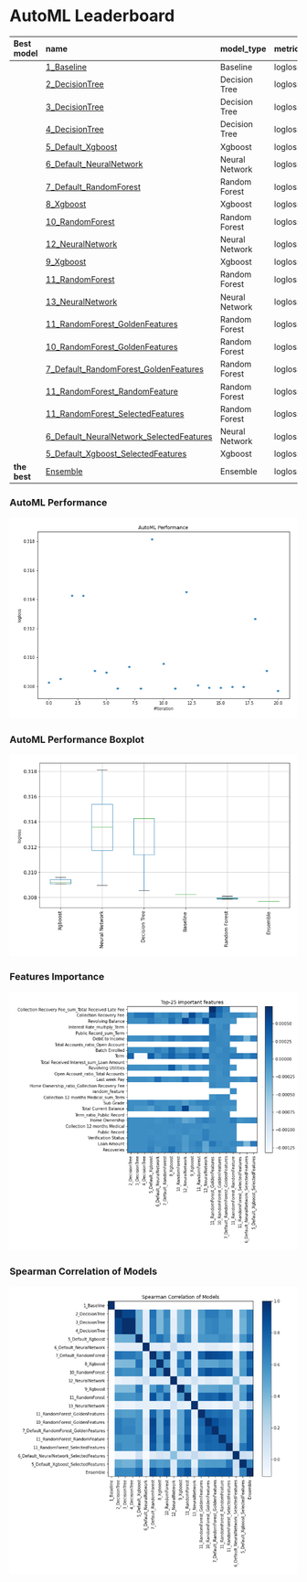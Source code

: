 # AutoML Leaderboard

| Best model   | name                                                                                           | model_type     | metric_type   |   metric_value |   train_time |
|:-------------|:-----------------------------------------------------------------------------------------------|:---------------|:--------------|---------------:|-------------:|
|              | [1_Baseline](1_Baseline/README.md)                                                             | Baseline       | logloss       |       0.30827  |         2.26 |
|              | [2_DecisionTree](2_DecisionTree/README.md)                                                     | Decision Tree  | logloss       |       0.30853  |        17.11 |
|              | [3_DecisionTree](3_DecisionTree/README.md)                                                     | Decision Tree  | logloss       |       0.314254 |        18.63 |
|              | [4_DecisionTree](4_DecisionTree/README.md)                                                     | Decision Tree  | logloss       |       0.314254 |        17.55 |
|              | [5_Default_Xgboost](5_Default_Xgboost/README.md)                                               | Xgboost        | logloss       |       0.309061 |        14.8  |
|              | [6_Default_NeuralNetwork](6_Default_NeuralNetwork/README.md)                                   | Neural Network | logloss       |       0.308961 |        20.8  |
|              | [7_Default_RandomForest](7_Default_RandomForest/README.md)                                     | Random Forest  | logloss       |       0.307872 |        54.52 |
|              | [8_Xgboost](8_Xgboost/README.md)                                                               | Xgboost        | logloss       |       0.309361 |        14.93 |
|              | [10_RandomForest](10_RandomForest/README.md)                                                   | Random Forest  | logloss       |       0.307866 |        32.53 |
|              | [12_NeuralNetwork](12_NeuralNetwork/README.md)                                                 | Neural Network | logloss       |       0.318136 |        35.4  |
|              | [9_Xgboost](9_Xgboost/README.md)                                                               | Xgboost        | logloss       |       0.309572 |        28.87 |
|              | [11_RandomForest](11_RandomForest/README.md)                                                   | Random Forest  | logloss       |       0.307865 |        63.35 |
|              | [13_NeuralNetwork](13_NeuralNetwork/README.md)                                                 | Neural Network | logloss       |       0.314488 |        42.35 |
|              | [11_RandomForest_GoldenFeatures](11_RandomForest_GoldenFeatures/README.md)                     | Random Forest  | logloss       |       0.30808  |        50.12 |
|              | [10_RandomForest_GoldenFeatures](10_RandomForest_GoldenFeatures/README.md)                     | Random Forest  | logloss       |       0.307916 |        38.65 |
|              | [7_Default_RandomForest_GoldenFeatures](7_Default_RandomForest_GoldenFeatures/README.md)       | Random Forest  | logloss       |       0.30791  |        43.9  |
|              | [11_RandomForest_RandomFeature](11_RandomForest_RandomFeature/README.md)                       | Random Forest  | logloss       |       0.307976 |        56.52 |
|              | [11_RandomForest_SelectedFeatures](11_RandomForest_SelectedFeatures/README.md)                 | Random Forest  | logloss       |       0.307963 |        42.96 |
|              | [6_Default_NeuralNetwork_SelectedFeatures](6_Default_NeuralNetwork_SelectedFeatures/README.md) | Neural Network | logloss       |       0.312654 |        33.35 |
|              | [5_Default_Xgboost_SelectedFeatures](5_Default_Xgboost_SelectedFeatures/README.md)             | Xgboost        | logloss       |       0.309074 |        20.23 |
| **the best** | [Ensemble](Ensemble/README.md)                                                                 | Ensemble       | logloss       |       0.307693 |         9.16 |

### AutoML Performance
![AutoML Performance](ldb_performance.png)

### AutoML Performance Boxplot
![AutoML Performance Boxplot](ldb_performance_boxplot.png)

### Features Importance
![features importance across models](features_heatmap.png)



### Spearman Correlation of Models
![models spearman correlation](correlation_heatmap.png)

